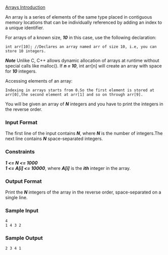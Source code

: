 [Arrays Introduction](https://www.hackerrank.com/challenges/arrays-introduction)

An array is a series of elements of the same type placed in contiguous memory locations that can be individually referenced by adding an index to a unique identifier.

For arrays of a known size, ***10*** in this case, use the following declaration:  
```
int arr[10]; //Declares an array named arr of size 10, i.e, you can store 10 integers.
```
***Note*** Unlike C, C++ allows dynamic allocation of arrays at runtime without special calls like malloc(). If ***n = 10***, int arr[n] will create an array with space for ***10*** integers.

Accessing elements of an array:
```
Indexing in arrays starts from 0.So the first element is stored at arr[0],the second element at arr[1] and so on through arr[9].
```
You will be given an array of ***N*** integers and you have to print the integers in the reverse order.

### Input Format

The first line of the input contains ***N***, where ***N*** is the number of integers.The next line contains ***N*** space-separated integers.

### Constraints
***1 <= N <= 1000***   
***1 <= A[i] <= 10000***, where ***A[i]*** is the ***ith*** integer in the array.

### Output Format

Print the ***N*** integers of the array in the reverse order, space-separated on a single line.

### Sample Input
```
4
1 4 3 2
```
### Sample Output
```
2 3 4 1
```
